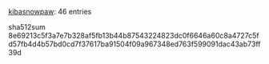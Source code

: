 [kibasnowpaw](https://github.com/kibasnowpaw): 46 entries

sha512sum 8e69213c5f3a7e7b328af5fb13b44b87543224823dc0f6646a60c8a4727c5fd57fb4d4b57bd0cd7f37617ba91504f09a967348ed763f599091dac43ab73ff39d
